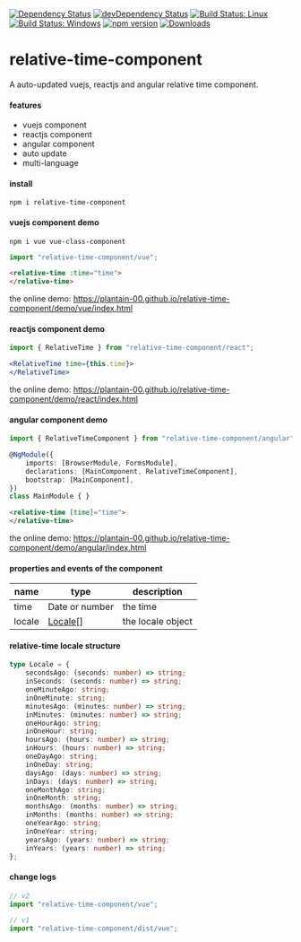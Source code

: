 [![Dependency Status](https://david-dm.org/plantain-00/relative-time-component.svg)](https://david-dm.org/plantain-00/relative-time-component)
[![devDependency Status](https://david-dm.org/plantain-00/relative-time-component/dev-status.svg)](https://david-dm.org/plantain-00/relative-time-component#info=devDependencies)
[![Build Status: Linux](https://travis-ci.org/plantain-00/relative-time-component.svg?branch=master)](https://travis-ci.org/plantain-00/relative-time-component)
[![Build Status: Windows](https://ci.appveyor.com/api/projects/status/github/plantain-00/relative-time-component?branch=master&svg=true)](https://ci.appveyor.com/project/plantain-00/relative-time-component/branch/master)
[![npm version](https://badge.fury.io/js/relative-time-component.svg)](https://badge.fury.io/js/relative-time-component)
[![Downloads](https://img.shields.io/npm/dm/relative-time-component.svg)](https://www.npmjs.com/package/relative-time-component)

# relative-time-component
A auto-updated vuejs, reactjs and angular relative time component.

#### features

+ vuejs component
+ reactjs component
+ angular component
+ auto update
+ multi-language

#### install

`npm i relative-time-component`

#### vuejs component demo

`npm i vue vue-class-component`

```ts
import "relative-time-component/vue";
```

```html
<relative-time :time="time">
</relative-time>
```

the online demo: https://plantain-00.github.io/relative-time-component/demo/vue/index.html

#### reactjs component demo

```ts
import { RelativeTime } from "relative-time-component/react";
```

```jsx
<RelativeTime time={this.time}>
</RelativeTime>
```

the online demo: https://plantain-00.github.io/relative-time-component/demo/react/index.html

#### angular component demo

```ts
import { RelativeTimeComponent } from "relative-time-component/angular";

@NgModule({
    imports: [BrowserModule, FormsModule],
    declarations: [MainComponent, RelativeTimeComponent],
    bootstrap: [MainComponent],
})
class MainModule { }
```

```html
<relative-time [time]="time">
</relative-time>
```

the online demo: https://plantain-00.github.io/relative-time-component/demo/angular/index.html

#### properties and events of the component

name | type | description
--- | --- | ---
time | Date or number | the time
locale | [Locale](#relative-time-locale-structure)[] | the locale object

#### relative-time locale structure

```ts
type Locale = {
    secondsAgo: (seconds: number) => string;
    inSeconds: (seconds: number) => string;
    oneMinuteAgo: string;
    inOneMinute: string;
    minutesAgo: (minutes: number) => string;
    inMinutes: (minutes: number) => string;
    oneHourAgo: string;
    inOneHour: string;
    hoursAgo: (hours: number) => string;
    inHours: (hours: number) => string;
    oneDayAgo: string;
    inOneDay: string;
    daysAgo: (days: number) => string;
    inDays: (days: number) => string;
    oneMonthAgo: string;
    inOneMonth: string;
    monthsAgo: (months: number) => string;
    inMonths: (months: number) => string;
    oneYearAgo: string;
    inOneYear: string;
    yearsAgo: (years: number) => string;
    inYears: (years: number) => string;
};
```

#### change logs

```ts
// v2
import "relative-time-component/vue";

// v1
import "relative-time-component/dist/vue";
```
